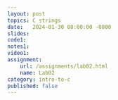 ```yaml
---
layout: post
topics: C strings
date:   2024-01-30 08:00:00 -0800
slides: 
code1: 
notes1: 
video1: 
assignment:
    url: /assignments/lab02.html
    name: Lab02
category: intro-to-c
published: false
---
```

